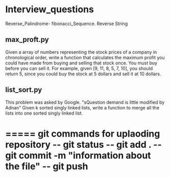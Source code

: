 # Interview_questions
Reverse_Palindrome-
fibonacci_Sequence. Reverse String

max_proft.py
--------
Given a array of numbers representing the stock prices of a company in chronological order, 
write a function that calculates the maximum profit you could have made from buying and selling
that stock once. You must buy before you can sell it.
For example,
given [9, 11, 8, 5, 7, 10], you should return 5, since you could buy the stock at 5 dollars and sell it at 10 dollars.

list_sort.py
--------
This problem was asked by Google.
"sQuestion demand is little modified by Adnan"
Given k sorted singly linked lists, write a function to merge all the lists into one sorted singly linked list.


=====
git commands for uplaoding repository
-- git status
-- git add .
-- git commit -m "information about the file"
-- git push
=======
